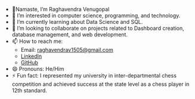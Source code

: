 - 👋Namaste, I’m Raghavendra Venugopal
- 👀 I’m interested in computer science, programming, and technology.
- 🌱 I’m currently learning about Data Science and SQL.
- 💞️ I’m looking to collaborate on projects related to Dashboard creation, database management, and web development.
- 📫 How to reach me: 
  - Email: raghavendrav1505@gmail.com
  - [LinkedIn](https://www.linkedin.com/in/yourusername)
  - [GitHub](https://github.com/yourusername)
- 😄 Pronouns: He/Him
- ⚡ Fun fact: I represented my university in inter-departmental chess competition and achieved success at the state level as a chess player in 12th standard.
